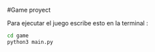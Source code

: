 #Game proyect


Para ejecutar el juego escribe esto en la terminal :
```sh
cd game
python3 main.py
```
